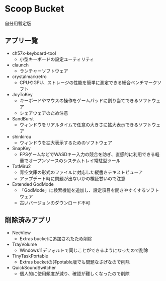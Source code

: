 # Scoop Bucket

自分用暫定版

## アプリ一覧

* ch57x-keyboard-tool
  * 小型キーボードの設定ユーティリティ
* claunch
  * ランチャーソフトウェア
* crystalmarkretro
  * CPUやGPU、ストレージの性能を簡単に測定できる総合ベンチマークソフト
* JoyToKey
  * キーボードやマウスの操作をゲームパッドに割り当てできるソフトウェア
  * シェアウェアのため注意
* SandBurst
  * ウィンドウをリアルタイムで任意の大きさに拡大表示できるソフトウェア
* shinkirou
  * ウィンドウを拡大表示するためのソフトウェア
* SnapKey
  * FPSゲームなどでWASDキー入力の競合を防ぎ、直感的に利用できる軽量でオープンソースのシステムトレイ常駐型ツール
* TxtMiru2
  * 青空文庫の形式のファイルに対応した縦書きテキストビューア
  * アップデート時に問題が出ないかの検証甘いので注意
* Extended GodMode
  * 「GodMode」に検索機能を追加し、設定項目を開きやすくするソフトウェア
  * 古いバージョンのダウンロード不可

## 削除済みアプリ

* NeeView
  * Extras bucketに追加されたため削除
* TrayVolume
  * Windows11デフォルトで同じことができるようになったので削除
* TinyTaskPortable
  * Extras bucketの非potable版でも問題なさげなので削除
* QuickSoundSwitcher
  * 個人的に使用頻度が減り、確認が難しくなったので削除